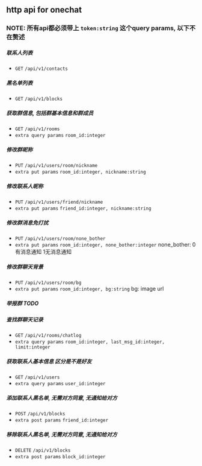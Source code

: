 ## http api for onechat

### NOTE: 所有api都必须带上 `token:string` 这个query params, 以下不在赘述

##### 联系人列表

* `GET` `/api/v1/contacts`

##### 黑名单列表

* `GET` `/api/v1/blocks`

##### 获取群信息, 包括群基本信息和群成员

* `GET` `/api/v1/rooms`
* `extra query params` `room_id:integer`

##### 修改群昵称

* `PUT` `/api/v1/users/room/nickname`
* `extra put params` `room_id:integer, nickname:string`

##### 修改联系人昵称

* `PUT` `/api/v1/users/friend/nickname`
* `extra put params` `friend_id:integer, nickname:string`

##### 修改群消息免打扰

* `PUT` `/api/v1/users/room/none_bother`
* `extra put params` `room_id:integer, none_bother:integer` none_bother: 0有消息通知 1无消息通知

##### 修改群聊天背景

* `PUT` `/api/v1/users/room/bg`
* `extra put params` `room_id:integer, bg:string` bg: image url

##### 举报群 TODO

##### 查找群聊天记录

* `GET` `/api/v1/rooms/chatlog`
* `extra query params` `room_id:integer, last_msg_id:integer, limit:integer`

##### 获取联系人基本信息 区分是不是好友

* `GET` `/api/v1/users`
* `extra query params` `user_id:integer`

##### 添加联系人黑名单, 无需对方同意, 无通知给对方

* `POST` `/api/v1/blocks`
* `extra post params` `friend_id:integer`

##### 移除联系人黑名单, 无需对方同意, 无通知给对方

* `DELETE` `/api/v1/blocks`
* `extra post params` `block_id:integer`



